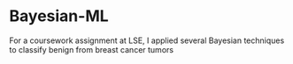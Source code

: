# Bayesian-ML

For a coursework assignment at LSE, I applied several Bayesian techniques to classify benign from breast cancer tumors 
